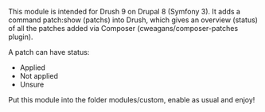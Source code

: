 This module is intended for Drush 9 on Drupal 8 (Symfony 3). It adds a command patch:show (patchs) into Drush, which gives an overview (status) of all the patches added via Composer (cweagans/composer-patches plugin).

A patch can have status:

* Applied
* Not applied
* Unsure

Put this module into the folder modules/custom, enable as usual and enjoy!
